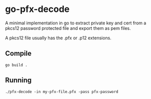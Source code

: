 # go-pfx-decode

A minimal implementation in go to extract private key and cert from a pkcs12 password protected
file and export them as pem files.

A pkcs12 file usually has the .pfx or .p12 extensions.

## Compile

    go build .

## Running

    ./pfx-decode -in my-pfx-file.pfx -pass pfx-password


